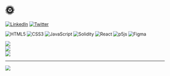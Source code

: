 # 🌞



[![LinkedIn](https://img.shields.io/badge/LinkedIn-%230077B5.svg?logo=linkedin&logoColor=white)](https://linkedin.com/in/trentjmitchell) [![Twitter](https://img.shields.io/badge/Twitter-%231DA1F2.svg?logo=Twitter&logoColor=white)](https://twitter.com/0xtrent) 


![HTML5](https://img.shields.io/badge/html5-%23E34F26.svg?style=flat&logo=html5&logoColor=white) ![CSS3](https://img.shields.io/badge/css3-%231572B6.svg?style=flat&logo=css3&logoColor=white) ![JavaScript](https://img.shields.io/badge/javascript-%23323330.svg?style=flat&logo=javascript&logoColor=%23F7DF1E) ![Solidity](https://img.shields.io/badge/Solidity-%23363636.svg?style=flat&logo=solidity&logoColor=white) ![React](https://img.shields.io/badge/react-%2320232a.svg?style=flat&logo=react&logoColor=%2361DAFB) ![p5js](https://img.shields.io/badge/p5.js-ED225D?style=flat&logo=p5.js&logoColor=FFFFFF) 	![Figma](https://img.shields.io/badge/figma-%23F24E1E.svg?style=flat&logo=figma&logoColor=white)

![](https://github-readme-stats.vercel.app/api?username=trxnt&theme=default&hide_border=true&include_all_commits=false&count_private=false)<br/>
![](https://github-readme-streak-stats.herokuapp.com/?user=trxnt&theme=default&hide_border=true)<br/>
![](https://github-readme-stats.vercel.app/api/top-langs/?username=trxnt&theme=default&hide_border=true&include_all_commits=false&count_private=false&layout=compact)

---
[![](https://visitcount.itsvg.in/api?id=trxnt&icon=0&color=7)](https://visitcount.itsvg.in)
